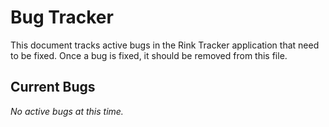 # Bug Tracker

This document tracks active bugs in the Rink Tracker application that need to be fixed. Once a bug is fixed, it should be removed from this file.

## Current Bugs

*No active bugs at this time.*
